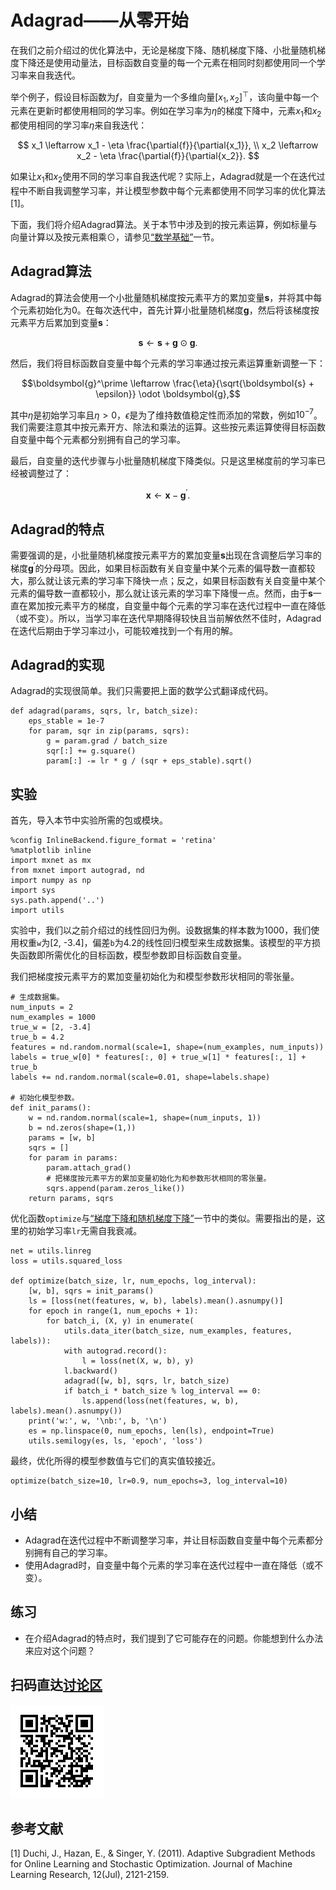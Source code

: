 # Adagrad——从零开始


在我们之前介绍过的优化算法中，无论是梯度下降、随机梯度下降、小批量随机梯度下降还是使用动量法，目标函数自变量的每一个元素在相同时刻都使用同一个学习率来自我迭代。

举个例子，假设目标函数为$f$，自变量为一个多维向量$[x_1, x_2]^\top$，该向量中每一个元素在更新时都使用相同的学习率。例如在学习率为$\eta$的梯度下降中，元素$x_1$和$x_2$都使用相同的学习率$\eta$来自我迭代：

$$
x_1 \leftarrow x_1 - \eta \frac{\partial{f}}{\partial{x_1}}, \\
x_2 \leftarrow x_2 - \eta \frac{\partial{f}}{\partial{x_2}}.
$$

如果让$x_1$和$x_2$使用不同的学习率自我迭代呢？实际上，Adagrad就是一个在迭代过程中不断自我调整学习率，并让模型参数中每个元素都使用不同学习率的优化算法 [1]。

下面，我们将介绍Adagrad算法。关于本节中涉及到的按元素运算，例如标量与向量计算以及按元素相乘$\odot$，请参见[“数学基础”](../chapter_appendix/math.md)一节。


## Adagrad算法

Adagrad的算法会使用一个小批量随机梯度按元素平方的累加变量$\boldsymbol{s}$，并将其中每个元素初始化为0。在每次迭代中，首先计算小批量随机梯度$\boldsymbol{g}$，然后将该梯度按元素平方后累加到变量$\boldsymbol{s}$：

$$\boldsymbol{s} \leftarrow \boldsymbol{s} + \boldsymbol{g} \odot \boldsymbol{g}. $$

然后，我们将目标函数自变量中每个元素的学习率通过按元素运算重新调整一下：

$$\boldsymbol{g}^\prime \leftarrow \frac{\eta}{\sqrt{\boldsymbol{s} + \epsilon}} \odot \boldsymbol{g},$$

其中$\eta$是初始学习率且$\eta > 0$，$\epsilon$是为了维持数值稳定性而添加的常数，例如$10^{-7}$。我们需要注意其中按元素开方、除法和乘法的运算。这些按元素运算使得目标函数自变量中每个元素都分别拥有自己的学习率。

最后，自变量的迭代步骤与小批量随机梯度下降类似。只是这里梯度前的学习率已经被调整过了：

$$\boldsymbol{x} \leftarrow \boldsymbol{x} - \boldsymbol{g}^\prime.$$


## Adagrad的特点

需要强调的是，小批量随机梯度按元素平方的累加变量$\boldsymbol{s}$出现在含调整后学习率的梯度$\boldsymbol{g}^\prime$的分母项。因此，如果目标函数有关自变量中某个元素的偏导数一直都较大，那么就让该元素的学习率下降快一点；反之，如果目标函数有关自变量中某个元素的偏导数一直都较小，那么就让该元素的学习率下降慢一点。然而，由于$\boldsymbol{s}$一直在累加按元素平方的梯度，自变量中每个元素的学习率在迭代过程中一直在降低（或不变）。所以，当学习率在迭代早期降得较快且当前解依然不佳时，Adagrad在迭代后期由于学习率过小，可能较难找到一个有用的解。


## Adagrad的实现

Adagrad的实现很简单。我们只需要把上面的数学公式翻译成代码。

```{.python .input  n=1}
def adagrad(params, sqrs, lr, batch_size):
    eps_stable = 1e-7
    for param, sqr in zip(params, sqrs):
        g = param.grad / batch_size
        sqr[:] += g.square()
        param[:] -= lr * g / (sqr + eps_stable).sqrt()
```

## 实验

首先，导入本节中实验所需的包或模块。

```{.python .input}
%config InlineBackend.figure_format = 'retina'
%matplotlib inline
import mxnet as mx
from mxnet import autograd, nd
import numpy as np
import sys
sys.path.append('..')
import utils
```

实验中，我们以之前介绍过的线性回归为例。设数据集的样本数为1000，我们使用权重`w`为[2, -3.4]，偏差`b`为4.2的线性回归模型来生成数据集。该模型的平方损失函数即所需优化的目标函数，模型参数即目标函数自变量。

我们把梯度按元素平方的累加变量初始化为和模型参数形状相同的零张量。

```{.python .input  n=2}
# 生成数据集。
num_inputs = 2
num_examples = 1000
true_w = [2, -3.4]
true_b = 4.2
features = nd.random.normal(scale=1, shape=(num_examples, num_inputs))
labels = true_w[0] * features[:, 0] + true_w[1] * features[:, 1] + true_b
labels += nd.random.normal(scale=0.01, shape=labels.shape)

# 初始化模型参数。
def init_params():
    w = nd.random.normal(scale=1, shape=(num_inputs, 1))
    b = nd.zeros(shape=(1,))
    params = [w, b]
    sqrs = []
    for param in params:
        param.attach_grad()
        # 把梯度按元素平方的累加变量初始化为和参数形状相同的零张量。
        sqrs.append(param.zeros_like())
    return params, sqrs
```

优化函数`optimize`与[“梯度下降和随机梯度下降”](gd-sgd-scratch.md)一节中的类似。需要指出的是，这里的初始学习率`lr`无需自我衰减。

```{.python .input  n=3}
net = utils.linreg
loss = utils.squared_loss

def optimize(batch_size, lr, num_epochs, log_interval):
    [w, b], sqrs = init_params()
    ls = [loss(net(features, w, b), labels).mean().asnumpy()]
    for epoch in range(1, num_epochs + 1):
        for batch_i, (X, y) in enumerate(
            utils.data_iter(batch_size, num_examples, features, labels)):
            with autograd.record():
                l = loss(net(X, w, b), y)
            l.backward()
            adagrad([w, b], sqrs, lr, batch_size)
            if batch_i * batch_size % log_interval == 0:
                ls.append(loss(net(features, w, b), labels).mean().asnumpy())
    print('w:', w, '\nb:', b, '\n')
    es = np.linspace(0, num_epochs, len(ls), endpoint=True)
    utils.semilogy(es, ls, 'epoch', 'loss')
```

最终，优化所得的模型参数值与它们的真实值较接近。

```{.python .input  n=4}
optimize(batch_size=10, lr=0.9, num_epochs=3, log_interval=10)
```

## 小结

* Adagrad在迭代过程中不断调整学习率，并让目标函数自变量中每个元素都分别拥有自己的学习率。
* 使用Adagrad时，自变量中每个元素的学习率在迭代过程中一直在降低（或不变）。


## 练习

* 在介绍Adagrad的特点时，我们提到了它可能存在的问题。你能想到什么办法来应对这个问题？


## 扫码直达[讨论区](https://discuss.gluon.ai/t/topic/2273)

![](../img/qr_adagrad-scratch.svg)


## 参考文献

[1] Duchi, J., Hazan, E., & Singer, Y. (2011). Adaptive Subgradient Methods for Online Learning and Stochastic Optimization. Journal of Machine Learning Research, 12(Jul), 2121-2159.
